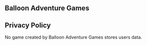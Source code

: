 ## Balloon Adventure Games

## Privacy Policy
No game created by Balloon Adventure Games stores users data. 


